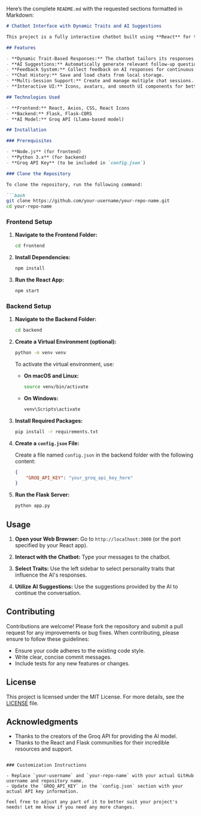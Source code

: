 Here’s the complete `README.md` with the requested sections formatted in Markdown:

```markdown
# Chatbot Interface with Dynamic Traits and AI Suggestions

This project is a fully interactive chatbot built using **React** for the frontend and **Flask** for the backend, powered by the **Groq API**. The chatbot allows users to select personality traits that affect the chatbot's responses, generate AI-powered dynamic suggestions, and maintain chat history across sessions.

## Features

- **Dynamic Trait-Based Responses:** The chatbot tailors its responses based on selected personality traits.
- **AI Suggestions:** Automatically generate relevant follow-up questions or actions.
- **Feedback System:** Collect feedback on AI responses for continuous improvement.
- **Chat History:** Save and load chats from local storage.
- **Multi-Session Support:** Create and manage multiple chat sessions.
- **Interactive UI:** Icons, avatars, and smooth UI components for better user experience.

## Technologies Used

- **Frontend:** React, Axios, CSS, React Icons
- **Backend:** Flask, Flask-CORS
- **AI Model:** Groq API (Llama-based model)

## Installation

### Prerequisites

- **Node.js** (for frontend)
- **Python 3.x** (for backend)
- **Groq API Key** (to be included in `config.json`)

### Clone the Repository

To clone the repository, run the following command:

```bash
git clone https://github.com/your-username/your-repo-name.git
cd your-repo-name
```

### Frontend Setup

1. **Navigate to the Frontend Folder:**

   ```bash
   cd frontend
   ```

2. **Install Dependencies:**

   ```bash
   npm install
   ```

3. **Run the React App:**

   ```bash
   npm start
   ```

### Backend Setup

1. **Navigate to the Backend Folder:**

   ```bash
   cd backend
   ```

2. **Create a Virtual Environment (optional):**

   ```bash
   python -m venv venv
   ```

   To activate the virtual environment, use:

   - **On macOS and Linux:**
     ```bash
     source venv/bin/activate
     ```

   - **On Windows:**
     ```bash
     venv\Scripts\activate
     ```

3. **Install Required Packages:**

   ```bash
   pip install -r requirements.txt
   ```

4. **Create a `config.json` File:**

   Create a file named `config.json` in the backend folder with the following content:

   ```json
   {
       "GROQ_API_KEY": "your_groq_api_key_here"
   }
   ```

5. **Run the Flask Server:**

   ```bash
   python app.py
   ```

## Usage

1. **Open your Web Browser:** Go to `http://localhost:3000` (or the port specified by your React app).

2. **Interact with the Chatbot:** Type your messages to the chatbot.

3. **Select Traits:** Use the left sidebar to select personality traits that influence the AI's responses.

4. **Utilize AI Suggestions:** Use the suggestions provided by the AI to continue the conversation.

## Contributing

Contributions are welcome! Please fork the repository and submit a pull request for any improvements or bug fixes. When contributing, please ensure to follow these guidelines:

- Ensure your code adheres to the existing code style.
- Write clear, concise commit messages.
- Include tests for any new features or changes.

## License

This project is licensed under the MIT License. For more details, see the [LICENSE](LICENSE) file.

## Acknowledgments

- Thanks to the creators of the Groq API for providing the AI model.
- Thanks to the React and Flask communities for their incredible resources and support.
```

### Customization Instructions

- Replace `your-username` and `your-repo-name` with your actual GitHub username and repository name.
- Update the `GROQ_API_KEY` in the `config.json` section with your actual API key information.

Feel free to adjust any part of it to better suit your project's needs! Let me know if you need any more changes.
